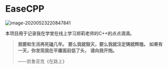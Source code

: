 # EaseCPP

![image-20200523220847841](https://i.loli.net/2020/05/23/UsOHmfal2Nwuc1p.png)

本项目用于记录我在学堂在线上学习郑莉老师的C++的点点滴滴。

> **我要和生活再死磕几年。**
> **要么我就毁灭，要么我就注定铸就辉煌。**
> **如果有一天，你发现我在平庸面前低了头，**
> **请向我开炮。**
>
> ——凯鲁亚克《在路上》

